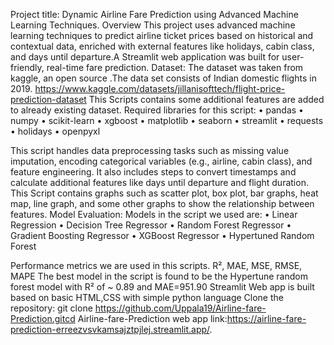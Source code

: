 
Project title:
Dynamic Airline Fare Prediction using Advanced Machine Learning Techniques.
Overview
This project uses advanced machine learning techniques to predict airline ticket prices based on historical and contextual data, enriched with external features like holidays, cabin class, and days until departure.A Streamlit web application was built for user-friendly, real-time fare prediction.
Dataset: The dataset was taken from kaggle, an open source .The data set consists of Indian domestic flights  in 2019.
https://www.kaggle.com/datasets/jillanisofttech/flight-price-prediction-dataset
This Scripts contains some additional features are added to already existing dataset.
Required libraries for this script:
•	pandas
•	numpy
•	scikit-learn
•	xgboost
•	matplotlib
•	seaborn
•	streamlit
•	requests
•	holidays
•	openpyxl

This script handles data preprocessing tasks such as missing value imputation, encoding categorical variables (e.g., airline, cabin class), and feature engineering. It also includes steps to convert timestamps and calculate additional features like days until departure and flight duration.
This Script contains graphs such as scatter plot, box plot, bar graphs, heat map, line graph, and some other graphs to show the relationship between features.
Model Evaluation:
Models in the script we used are:
•	Linear Regression
•	Decision Tree Regressor
•	Random Forest Regressor
•	Gradient Boosting Regressor
•	XGBoost Regressor
•	Hypertuned Random Forest

Performance metrics we are used in this scripts.
   R², MAE, MSE, RMSE, MAPE
The best model in the script is found to be the Hypertune random forest model with  R² of ~ 0.89 and MAE=951.90
Streamlit Web app is built based on basic HTML,CSS with simple python language 
Clone the repository:
 git clone https://github.com/Uppala19/Airline-fare-Prediction.gitcd Airline-fare-Prediction
web app link:https://airline-fare-prediction-erreezvsvkamsajztpjlej.streamlit.app/.

